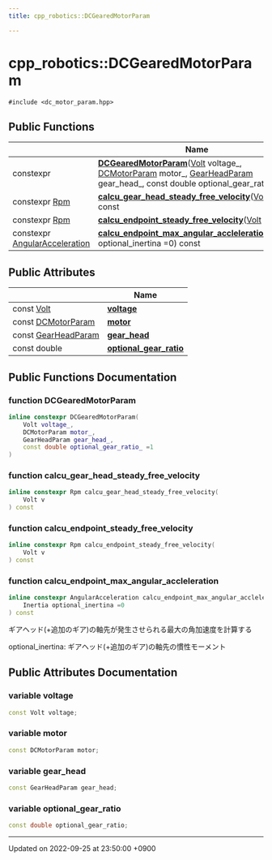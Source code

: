 ```yaml
---
title: cpp_robotics::DCGearedMotorParam

---
```


# cpp_robotics::DCGearedMotorParam






`#include <dc_motor_param.hpp>`

## Public Functions

|                | Name           |
| -------------- | -------------- |
| constexpr | **[DCGearedMotorParam](/cpp_robotics/doxybook/Classes/structcpp__robotics_1_1DCGearedMotorParam/#function-dcgearedmotorparam)**([Volt](/cpp_robotics/doxybook/Namespaces/namespacecpp__robotics/#using-volt) voltage_, [DCMotorParam](/cpp_robotics/doxybook/Classes/structcpp__robotics_1_1DCMotorParam/) motor_, [GearHeadParam](/cpp_robotics/doxybook/Classes/structcpp__robotics_1_1GearHeadParam/) gear_head_, const double optional_gear_ratio_ =1) |
| constexpr [Rpm](/cpp_robotics/doxybook/Namespaces/namespacecpp__robotics/#using-rpm) | **[calcu_gear_head_steady_free_velocity](/cpp_robotics/doxybook/Classes/structcpp__robotics_1_1DCGearedMotorParam/#function-calcu-gear-head-steady-free-velocity)**([Volt](/cpp_robotics/doxybook/Namespaces/namespacecpp__robotics/#using-volt) v) const |
| constexpr [Rpm](/cpp_robotics/doxybook/Namespaces/namespacecpp__robotics/#using-rpm) | **[calcu_endpoint_steady_free_velocity](/cpp_robotics/doxybook/Classes/structcpp__robotics_1_1DCGearedMotorParam/#function-calcu-endpoint-steady-free-velocity)**([Volt](/cpp_robotics/doxybook/Namespaces/namespacecpp__robotics/#using-volt) v) const |
| constexpr [AngularAcceleration](/cpp_robotics/doxybook/Namespaces/namespacecpp__robotics/#using-angularacceleration) | **[calcu_endpoint_max_angular_accleleration](/cpp_robotics/doxybook/Classes/structcpp__robotics_1_1DCGearedMotorParam/#function-calcu-endpoint-max-angular-accleleration)**([Inertia](/cpp_robotics/doxybook/Namespaces/namespacecpp__robotics/#using-inertia) optional_inertina =0) const |

## Public Attributes

|                | Name           |
| -------------- | -------------- |
| const [Volt](/cpp_robotics/doxybook/Namespaces/namespacecpp__robotics/#using-volt) | **[voltage](/cpp_robotics/doxybook/Classes/structcpp__robotics_1_1DCGearedMotorParam/#variable-voltage)**  |
| const [DCMotorParam](/cpp_robotics/doxybook/Classes/structcpp__robotics_1_1DCMotorParam/) | **[motor](/cpp_robotics/doxybook/Classes/structcpp__robotics_1_1DCGearedMotorParam/#variable-motor)**  |
| const [GearHeadParam](/cpp_robotics/doxybook/Classes/structcpp__robotics_1_1GearHeadParam/) | **[gear_head](/cpp_robotics/doxybook/Classes/structcpp__robotics_1_1DCGearedMotorParam/#variable-gear-head)**  |
| const double | **[optional_gear_ratio](/cpp_robotics/doxybook/Classes/structcpp__robotics_1_1DCGearedMotorParam/#variable-optional-gear-ratio)**  |

## Public Functions Documentation

### function DCGearedMotorParam

```cpp
inline constexpr DCGearedMotorParam(
    Volt voltage_,
    DCMotorParam motor_,
    GearHeadParam gear_head_,
    const double optional_gear_ratio_ =1
)
```


### function calcu_gear_head_steady_free_velocity

```cpp
inline constexpr Rpm calcu_gear_head_steady_free_velocity(
    Volt v
) const
```


### function calcu_endpoint_steady_free_velocity

```cpp
inline constexpr Rpm calcu_endpoint_steady_free_velocity(
    Volt v
) const
```


### function calcu_endpoint_max_angular_accleleration

```cpp
inline constexpr AngularAcceleration calcu_endpoint_max_angular_accleleration(
    Inertia optional_inertina =0
) const
```


ギアヘッド(+追加のギア)の軸先が発生させられる最大の角加速度を計算する

optional_inertina: ギアヘッド(+追加のギア)の軸先の慣性モーメント 


## Public Attributes Documentation

### variable voltage

```cpp
const Volt voltage;
```


### variable motor

```cpp
const DCMotorParam motor;
```


### variable gear_head

```cpp
const GearHeadParam gear_head;
```


### variable optional_gear_ratio

```cpp
const double optional_gear_ratio;
```


-------------------------------

Updated on 2022-09-25 at 23:50:00 +0900